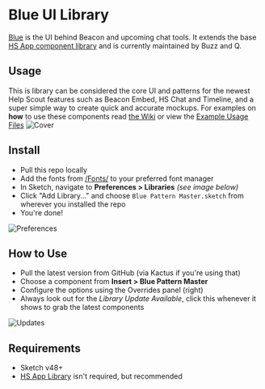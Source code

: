 # Blue UI Library
[Blue](https://github.com/helpscout/blue) is the UI behind Beacon and upcoming chat tools. It extends the base [HS App component library](https://github.com/helpscout/library-hsapp) and is currently maintained by Buzz and Q.

## Usage
This is library can be considered the core UI and patterns for the newest Help Scout features such as Beacon Embed, HS Chat and Timeline, and a super simple way to create quick and accurate mockups. For examples on **how** to use these components read [the Wiki](https://github.com/helpscout/library-blue/wiki) or view the [Example Usage Files](https://github.com/helpscout/library-blue/blob/master/Beacon%20Example%20Usage.sketch) 
![Cover](https://raw.githubusercontent.com/helpscout/library-blue/master/Latest/Core%20UI.png?raw=true)

## Install
- Pull this repo locally
- Add the fonts from [/Fonts/](https://github.com/helpscout/library-blue/tree/master/Fonts) to your preferred font manager
- In Sketch, navigate to **Preferences > Libraries** *(see image below)*
- Click "Add Library..." and choose `Blue Pattern Master.sketch` from wherever you installed the repo
- You're done!

![Preferences](https://dha4w82d62smt.cloudfront.net/items/2F011R470K1E3f2o1e40/sketch-library.png)

## How to Use
- Pull the latest version from GitHub (via Kactus if you're using that)
- Choose a component from **Insert > Blue Pattern Master**
- Configure the options using the Overrides panel (right)
- Always look out for the *Library Update Available*, click this whenever it shows to grab the latest components

![Updates](https://d1ax1i5f2y3x71.cloudfront.net/items/1W232c1H0U0J3L0j1w1l/Screen%20Shot%202017-12-15%20at%2010.22.56%20am.png)

## Requirements
- Sketch v48+ 
- [HS App Library](https://github.com/helpscout/library-hsapp) isn't required, but recommended
